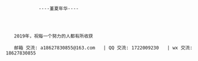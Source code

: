                 ----堇夏年华----
                
                


       2019年，祝每一个努力的人都有所收获
       
       邮箱 交流: a18627830855@163.com   | QQ 交流: 1722009230   | wx 交流: 18627830855